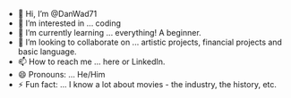 - 👋 Hi, I’m @DanWad71
- 👀 I’m interested in ... coding
- 🌱 I’m currently learning ... everything! A beginner.
- 💞️ I’m looking to collaborate on ... artistic projects, financial projects and basic language.
- 📫 How to reach me ... here or LinkedIn.
- 😄 Pronouns: ... He/Him
- ⚡ Fun fact: ... I know a lot about movies - the industry, the history, etc. 

<!---
DanWad71/DanWad71 is a ✨ special ✨ repository because its `README.md` (this file) appears on your GitHub profile.
You can click the Preview link to take a look at your changes.
--->
